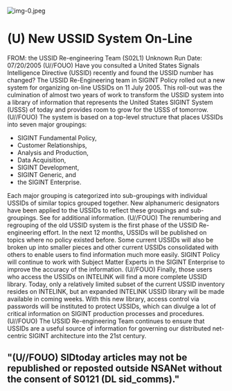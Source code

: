 ![img-0.jpeg](img-0.jpeg)

# (U) New USSID System On-Line 

FROM: the USSID Re-engineering Team (S02L1)
Unknown
Run Date: 07/20/2005
(U//FOUO) Have you consulted a United States Signals Intelligence Directive (USSID) recently and found the USSID number has changed? The USSID Re-Engineering team in SIGINT Policy rolled out a new system for organizing on-line USSIDs on 11 July 2005. This roll-out was the culmination of almost two years of work to transform the USSID system into a library of information that represents the United States SIGINT System (USSS) of today and provides room to grow for the USSS of tomorrow.
(U//FOUO) The system is based on a top-level structure that places USSIDs into seven major groupings:

- SIGINT Fundamental Policy,
- Customer Relationships,
- Analysis and Production,
- Data Acquisition,
- SIGINT Development,
- SIGINT Generic, and
- the SIGINT Enterprise.

Each major grouping is categorized into sub-groupings with individual USSIDs of similar topics grouped together. New alphanumeric designators have been applied to the USSIDs to reflect these groupings and sub-groupings. See
for additional information.
(U//FOUO) The renumbering and regrouping of the old USSID system is the first phase of the USSID Re-engineering effort. In the next 12 months, USSIDs will be published on topics where no policy existed before. Some current USSIDs will also be broken up into smaller pieces and other current USSIDs consolidated with others to enable users to find information much more easily. SIGINT Policy will continue to work with Subject Matter Experts in the SIGINT Enterprise to improve the accuracy of the information.
(U//FOUO) Finally, those users who access the USSIDs on INTELINK will find a more complete USSID library. Today, only a relatively limited subset of the current USSID inventory resides on INTELINK, but an expanded INTELINK USSID library will be made available in coming weeks. With this new library, access control via passwords will be instituted to protect USSIDs, which can divulge a lot of critical information on SIGINT production processes and procedures.
(U//FOUO) The USSID Re-engineering Team continues to ensure that USSIDs are a useful source of information for governing our distributed net-centric SIGINT architecture into the 21st century.

## "(U//FOUO) SIDtoday articles may not be republished or reposted outside NSANet without the consent of S0121 (DL sid_comms)."
